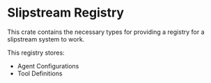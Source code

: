 # Slipstream Registry

This crate contains the necessary types for providing a registry for a slipstream system to work.

This registry stores:

* Agent Configurations
* Tool Definitions
